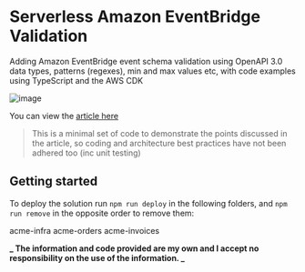 # Serverless Amazon EventBridge Validation

Adding Amazon EventBridge event schema validation using OpenAPI 3.0 data types, patterns (regexes), min and max values etc, with code examples using TypeScript and the AWS CDK

![image](./docs/images/header.png)

You can view the [article here](https://leejamesgilmore.medium.com/amazon-eventbridge-schema-validation-5b6c2c5ce3b3)

> This is a minimal set of code to demonstrate the points discussed in the article, so coding and architecture best practices have not been adhered too (inc unit testing)

## Getting started

To deploy the solution run `npm run deploy` in the following folders, and `npm run remove` in the opposite order to remove them:

acme-infra
acme-orders
acme-invoices

**_ The information and code provided are my own and I accept no responsibility on the use of the information. _**
